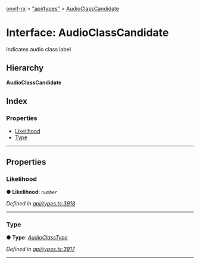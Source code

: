[onvif-rx](../README.md) > ["api/types"](../modules/_api_types_.md) > [AudioClassCandidate](../interfaces/_api_types_.audioclasscandidate.md)

# Interface: AudioClassCandidate

Indicates audio class label

## Hierarchy

**AudioClassCandidate**

## Index

### Properties

* [Likelihood](_api_types_.audioclasscandidate.md#likelihood)
* [Type](_api_types_.audioclasscandidate.md#type)

---

## Properties

<a id="likelihood"></a>

###  Likelihood

**● Likelihood**: *`number`*

*Defined in [api/types.ts:3918](https://github.com/patrickmichalina/onvif-rx/blob/d62cee9/src/api/types.ts#L3918)*

___
<a id="type"></a>

###  Type

**● Type**: *[AudioClassType](../modules/_api_types_.md#audioclasstype)*

*Defined in [api/types.ts:3917](https://github.com/patrickmichalina/onvif-rx/blob/d62cee9/src/api/types.ts#L3917)*

___

